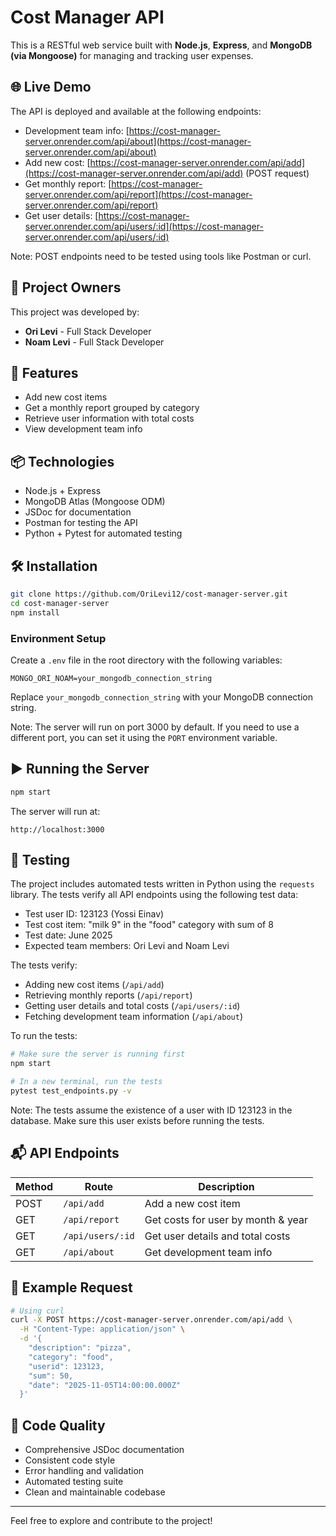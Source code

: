 # Cost Manager API

This is a RESTful web service built with **Node.js**, **Express**, and **MongoDB (via Mongoose)** for managing and tracking user expenses.

## 🌐 Live Demo

The API is deployed and available at the following endpoints:
- Development team info: [https://cost-manager-server.onrender.com/api/about](https://cost-manager-server.onrender.com/api/about)
- Add new cost: [https://cost-manager-server.onrender.com/api/add](https://cost-manager-server.onrender.com/api/add) (POST request)
- Get monthly report: [https://cost-manager-server.onrender.com/api/report](https://cost-manager-server.onrender.com/api/report)
- Get user details: [https://cost-manager-server.onrender.com/api/users/:id](https://cost-manager-server.onrender.com/api/users/:id)

Note: POST endpoints need to be tested using tools like Postman or curl.

## 👥 Project Owners

This project was developed by:
- **Ori Levi** - Full Stack Developer
- **Noam Levi** - Full Stack Developer

## 🚀 Features

- Add new cost items
- Get a monthly report grouped by category
- Retrieve user information with total costs
- View development team info

## 📦 Technologies

- Node.js + Express
- MongoDB Atlas (Mongoose ODM)
- JSDoc for documentation
- Postman for testing the API
- Python + Pytest for automated testing

## 🛠️ Installation

```bash
git clone https://github.com/OriLevi12/cost-manager-server.git
cd cost-manager-server
npm install
```

### Environment Setup

Create a `.env` file in the root directory with the following variables:
```env
MONGO_ORI_NOAM=your_mongodb_connection_string
```

Replace `your_mongodb_connection_string` with your MongoDB connection string.

Note: The server will run on port 3000 by default. If you need to use a different port, you can set it using the `PORT` environment variable.

## ▶️ Running the Server

```bash
npm start
```

The server will run at:  
```
http://localhost:3000
```

## 🧪 Testing

The project includes automated tests written in Python using the `requests` library. The tests verify all API endpoints using the following test data:

- Test user ID: 123123 (Yossi Einav)
- Test cost item: "milk 9" in the "food" category with sum of 8
- Test date: June 2025
- Expected team members: Ori Levi and Noam Levi

The tests verify:
- Adding new cost items (`/api/add`)
- Retrieving monthly reports (`/api/report`)
- Getting user details and total costs (`/api/users/:id`)
- Fetching development team information (`/api/about`)

To run the tests:
```bash
# Make sure the server is running first
npm start

# In a new terminal, run the tests
pytest test_endpoints.py -v
```

Note: The tests assume the existence of a user with ID 123123 in the database. Make sure this user exists before running the tests.

## 📬 API Endpoints

| Method | Route             | Description                             |
|--------|------------------|-----------------------------------------|
| POST   | `/api/add`        | Add a new cost item                     |
| GET    | `/api/report`     | Get costs for user by month & year      |
| GET    | `/api/users/:id`  | Get user details and total costs        |
| GET    | `/api/about`      | Get development team info               |

## 🧪 Example Request

```bash
# Using curl
curl -X POST https://cost-manager-server.onrender.com/api/add \
  -H "Content-Type: application/json" \
  -d '{
    "description": "pizza",
    "category": "food",
    "userid": 123123,
    "sum": 50,
    "date": "2025-11-05T14:00:00.000Z"
  }'
```

## 📝 Code Quality

- Comprehensive JSDoc documentation
- Consistent code style
- Error handling and validation
- Automated testing suite
- Clean and maintainable codebase

---

Feel free to explore and contribute to the project!